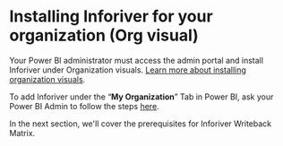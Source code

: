 # Installing Inforiver for your organization (Org visual)

Your Power BI administrator must access the admin portal and install Inforiver under Organization visuals. [Learn more about installing organization visuals](https://learn.microsoft.com/en-us/fabric/admin/organizational-visuals).

To add Inforiver under the “**My Organization**” Tab in Power BI, ask your Power BI Admin to follow the steps [here](https://docs.microsoft.com/en-us/power-bi/admin/organizational-visuals#organizational-visuals).

In the next section, we'll cover the prerequisites for Inforiver Writeback Matrix.
